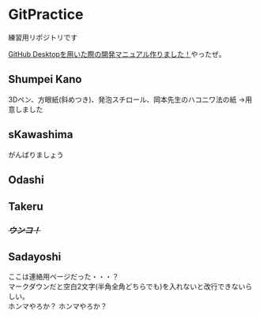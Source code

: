 ﻿# GitPractice
練習用リポジトリです

[GitHub Desktopを用いた際の開発マニュアル作りました！](https://github.com/YngLab/GitPractice/blob/master/git_manual.md)やったぜ。

## Shumpei Kano
3Dペン、方眼紙(斜めつき)、発泡スチロール、岡本先生のハコニワ法の紙
→用意しました

## sKawashima
がんばりましょう

## Odashi

## Takeru
### ~~***ウンコ！***~~

## Sadayoshi
ここは連絡用ページだった・・・？  
マークダウンだと空白2文字(半角全角どちらでも)を入れないと改行できないらしい。  
ホンマやろか？
ホンマやろか？
